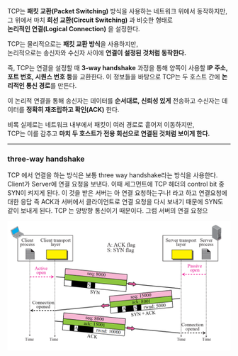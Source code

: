 TCP는 **패킷 교환(Packet Switching)** 방식을 사용하는 네트워크 위에서 동작하지만,  
그 위에서 마치 **회선 교환(Circuit Switching)** 과 비슷한 형태로  
**논리적인 연결(Logical Connection)** 을 설정한다.

TCP는 물리적으로는 **패킷 교환 방식**을 사용하지만,  
논리적으로는 송신자와 수신자 사이에 **연결이 설정된 것처럼 동작한다.**

즉, TCP는 연결을 설정할 때 **3-way handshake** 과정을 통해 양쪽이 사용할 **IP 주소, 포트 번호, 시퀀스 번호 등**을 교환한다. 이 정보들을 바탕으로 TCP는 두 호스트 간에 **논리적인 통신 경로**를 만든다.

이 논리적 연결을 통해 송신자는 데이터를 **순서대로, 신뢰성 있게** 전송하고 수신자는 데이터를 **정확히 재조립하고 확인(ACK)** 한다.

비록 실제로는 네트워크 내부에서 패킷이 여러 경로로 흩어져 이동하지만,  
TCP는 이를 감추고 **마치 두 호스트가 전용 회선으로 연결된 것처럼 보이게 한다.**


---
### three-way handshake

TCP 에서 연결을 하는 방식은 보통 three way handshake라는 방식을 사용한다. 
Client가 Server에 연결 요청을 보낸다. 이때 세그먼트에 TCP 헤더의 control bit 중 SYN이 켜지게 된다. 이 것을 받은 서버는 아 연결 요청하는구나! 라고 하고 연결요청에 대한 응답 즉 ACK과 서버에서 클라이언트로 연결 요청을 다시 보내기 때문에 SYN도 같이 보내게 된다. TCP 는 양방향 통신이기 때문이다. 그럼 서버의 연결 요청으

![](../images/Pasted%20image%2020251014141322.png)

